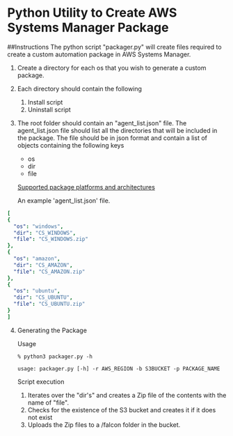 # Python Utility to Create AWS Systems Manager Package

##Instructions
The python script "packager.py" will create files required to create a custom automation package in AWS Systems Manager. 

1) Create a directory for each os that you wish to generate a custom package. 

2) Each directory should contain the following
    1) Install script
    2) Uninstall script

3) The root folder should contain an "agent_list.json" file. The agent_list.json file should list all the directories 
    that will be included in the package.
    The file should be in json format and contain a list of objects containing the following keys 
    * os
    * dir
    * file
 
    [Supported package platforms and architectures](https://docs.aws.amazon.com/systems-manager/latest/userguide/distributor.html#what-is-a-package-platforms)

    An example 'agent_list.json' file. 
  ```yaml
[
  {
    "os": "windows",
    "dir": "CS_WINDOWS",
    "file": "CS_WINDOWS.zip"
  },
  {
    "os": "amazon",
    "dir": "CS_AMAZON",
    "file": "CS_AMAZON.zip"
  },
  {
    "os": "ubuntu",
    "dir": "CS_UBUNTU",
    "file": "CS_UBUNTU.zip"
  }
]
  ```

4) Generating the Package 
   
   Usage
    ```code
    % python3 packager.py -h

    usage: packager.py [-h] -r AWS_REGION -b S3BUCKET -p PACKAGE_NAME
   ```
    Script execution
    
    1) Iterates over the "dir's" and creates a Zip file of the contents with the name of "file".
    2) Checks for the existence of the S3 bucket and creates it if it does not exist
    3) Uploads the Zip files to a /falcon folder in the bucket.
    
    




